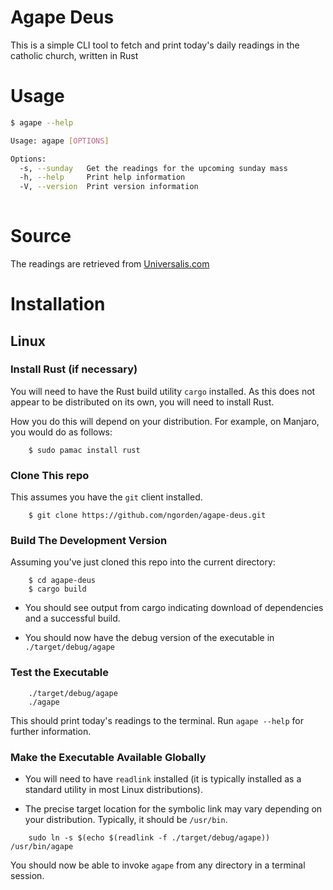 # Agape Deus

This is a simple CLI tool to fetch and print today's daily readings in the catholic church, written in Rust

# Usage

```bash
$ agape --help

Usage: agape [OPTIONS]

Options:
  -s, --sunday   Get the readings for the upcoming sunday mass
  -h, --help     Print help information
  -V, --version  Print version information
  
```

# Source

The readings are retrieved from [Universalis.com](https://universalis.com/)

# Installation

## Linux

### Install Rust (if necessary)

You will need to have the Rust build utility ``cargo`` installed. 
As this does not appear to be distributed on its own, you will need
to install Rust.

How you do this will depend on your distribution. For example,
on Manjaro, you would do as follows:

```
    $ sudo pamac install rust
```

### Clone This repo

This assumes you have the ``git`` client installed. 

```
    $ git clone https://github.com/ngorden/agape-deus.git
```


### Build The Development Version

Assuming you've just cloned this repo into the current directory:

```
    $ cd agape-deus
    $ cargo build
```


* You should see output from cargo indicating download of dependencies and a
successful build. 

* You should now have the debug version of the executable in 
``./target/debug/agape``

### Test the Executable

```
    ./target/debug/agape
    ./agape
```

This should print today's readings to the terminal.
Run ``agape --help`` for further information. 

### Make the Executable Available Globally

* You will need to have ``readlink`` installed (it is typically installed as a
standard utility in most Linux distributions).

* The precise target location for the symbolic link may vary depending
on your distribution. Typically, it should be ``/usr/bin``.

```
    sudo ln -s $(echo $(readlink -f ./target/debug/agape)) /usr/bin/agape
```

You should now be able to invoke ``agape`` from any directory in a terminal
session. 

